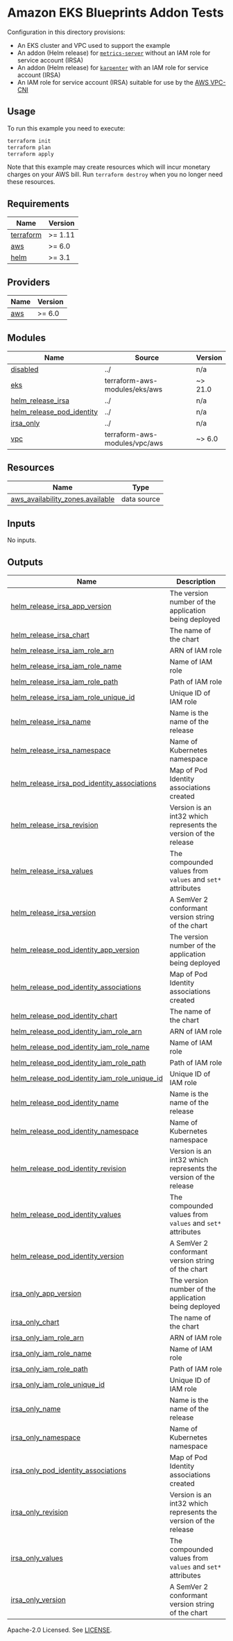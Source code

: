 # Amazon EKS Blueprints Addon Tests

Configuration in this directory provisions:

- An EKS cluster and VPC used to support the example
- An addon (Helm release) for [`metrics-server`](https://github.com/kubernetes-sigs/metrics-server) without an IAM role for service account (IRSA)
- An addon (Helm release) for [`karpenter`](https://github.com/aws/karpenter) with an IAM role for service account (IRSA)
- An IAM role for service account (IRSA) suitable for use by the [AWS VPC-CNI](https://github.com/aws/amazon-vpc-cni-k8s)

## Usage

To run this example you need to execute:

```bash
terraform init
terraform plan
terraform apply
```

Note that this example may create resources which will incur monetary charges on your AWS bill. Run `terraform destroy` when you no longer need these resources.

<!-- BEGIN_TF_DOCS -->
## Requirements

| Name | Version |
|------|---------|
| <a name="requirement_terraform"></a> [terraform](#requirement\_terraform) | >= 1.11 |
| <a name="requirement_aws"></a> [aws](#requirement\_aws) | >= 6.0 |
| <a name="requirement_helm"></a> [helm](#requirement\_helm) | >= 3.1 |

## Providers

| Name | Version |
|------|---------|
| <a name="provider_aws"></a> [aws](#provider\_aws) | >= 6.0 |

## Modules

| Name | Source | Version |
|------|--------|---------|
| <a name="module_disabled"></a> [disabled](#module\_disabled) | ../ | n/a |
| <a name="module_eks"></a> [eks](#module\_eks) | terraform-aws-modules/eks/aws | ~> 21.0 |
| <a name="module_helm_release_irsa"></a> [helm\_release\_irsa](#module\_helm\_release\_irsa) | ../ | n/a |
| <a name="module_helm_release_pod_identity"></a> [helm\_release\_pod\_identity](#module\_helm\_release\_pod\_identity) | ../ | n/a |
| <a name="module_irsa_only"></a> [irsa\_only](#module\_irsa\_only) | ../ | n/a |
| <a name="module_vpc"></a> [vpc](#module\_vpc) | terraform-aws-modules/vpc/aws | ~> 6.0 |

## Resources

| Name | Type |
|------|------|
| [aws_availability_zones.available](https://registry.terraform.io/providers/hashicorp/aws/latest/docs/data-sources/availability_zones) | data source |

## Inputs

No inputs.

## Outputs

| Name | Description |
|------|-------------|
| <a name="output_helm_release_irsa_app_version"></a> [helm\_release\_irsa\_app\_version](#output\_helm\_release\_irsa\_app\_version) | The version number of the application being deployed |
| <a name="output_helm_release_irsa_chart"></a> [helm\_release\_irsa\_chart](#output\_helm\_release\_irsa\_chart) | The name of the chart |
| <a name="output_helm_release_irsa_iam_role_arn"></a> [helm\_release\_irsa\_iam\_role\_arn](#output\_helm\_release\_irsa\_iam\_role\_arn) | ARN of IAM role |
| <a name="output_helm_release_irsa_iam_role_name"></a> [helm\_release\_irsa\_iam\_role\_name](#output\_helm\_release\_irsa\_iam\_role\_name) | Name of IAM role |
| <a name="output_helm_release_irsa_iam_role_path"></a> [helm\_release\_irsa\_iam\_role\_path](#output\_helm\_release\_irsa\_iam\_role\_path) | Path of IAM role |
| <a name="output_helm_release_irsa_iam_role_unique_id"></a> [helm\_release\_irsa\_iam\_role\_unique\_id](#output\_helm\_release\_irsa\_iam\_role\_unique\_id) | Unique ID of IAM role |
| <a name="output_helm_release_irsa_name"></a> [helm\_release\_irsa\_name](#output\_helm\_release\_irsa\_name) | Name is the name of the release |
| <a name="output_helm_release_irsa_namespace"></a> [helm\_release\_irsa\_namespace](#output\_helm\_release\_irsa\_namespace) | Name of Kubernetes namespace |
| <a name="output_helm_release_irsa_pod_identity_associations"></a> [helm\_release\_irsa\_pod\_identity\_associations](#output\_helm\_release\_irsa\_pod\_identity\_associations) | Map of Pod Identity associations created |
| <a name="output_helm_release_irsa_revision"></a> [helm\_release\_irsa\_revision](#output\_helm\_release\_irsa\_revision) | Version is an int32 which represents the version of the release |
| <a name="output_helm_release_irsa_values"></a> [helm\_release\_irsa\_values](#output\_helm\_release\_irsa\_values) | The compounded values from `values` and `set*` attributes |
| <a name="output_helm_release_irsa_version"></a> [helm\_release\_irsa\_version](#output\_helm\_release\_irsa\_version) | A SemVer 2 conformant version string of the chart |
| <a name="output_helm_release_pod_identity_app_version"></a> [helm\_release\_pod\_identity\_app\_version](#output\_helm\_release\_pod\_identity\_app\_version) | The version number of the application being deployed |
| <a name="output_helm_release_pod_identity_associations"></a> [helm\_release\_pod\_identity\_associations](#output\_helm\_release\_pod\_identity\_associations) | Map of Pod Identity associations created |
| <a name="output_helm_release_pod_identity_chart"></a> [helm\_release\_pod\_identity\_chart](#output\_helm\_release\_pod\_identity\_chart) | The name of the chart |
| <a name="output_helm_release_pod_identity_iam_role_arn"></a> [helm\_release\_pod\_identity\_iam\_role\_arn](#output\_helm\_release\_pod\_identity\_iam\_role\_arn) | ARN of IAM role |
| <a name="output_helm_release_pod_identity_iam_role_name"></a> [helm\_release\_pod\_identity\_iam\_role\_name](#output\_helm\_release\_pod\_identity\_iam\_role\_name) | Name of IAM role |
| <a name="output_helm_release_pod_identity_iam_role_path"></a> [helm\_release\_pod\_identity\_iam\_role\_path](#output\_helm\_release\_pod\_identity\_iam\_role\_path) | Path of IAM role |
| <a name="output_helm_release_pod_identity_iam_role_unique_id"></a> [helm\_release\_pod\_identity\_iam\_role\_unique\_id](#output\_helm\_release\_pod\_identity\_iam\_role\_unique\_id) | Unique ID of IAM role |
| <a name="output_helm_release_pod_identity_name"></a> [helm\_release\_pod\_identity\_name](#output\_helm\_release\_pod\_identity\_name) | Name is the name of the release |
| <a name="output_helm_release_pod_identity_namespace"></a> [helm\_release\_pod\_identity\_namespace](#output\_helm\_release\_pod\_identity\_namespace) | Name of Kubernetes namespace |
| <a name="output_helm_release_pod_identity_revision"></a> [helm\_release\_pod\_identity\_revision](#output\_helm\_release\_pod\_identity\_revision) | Version is an int32 which represents the version of the release |
| <a name="output_helm_release_pod_identity_values"></a> [helm\_release\_pod\_identity\_values](#output\_helm\_release\_pod\_identity\_values) | The compounded values from `values` and `set*` attributes |
| <a name="output_helm_release_pod_identity_version"></a> [helm\_release\_pod\_identity\_version](#output\_helm\_release\_pod\_identity\_version) | A SemVer 2 conformant version string of the chart |
| <a name="output_irsa_only_app_version"></a> [irsa\_only\_app\_version](#output\_irsa\_only\_app\_version) | The version number of the application being deployed |
| <a name="output_irsa_only_chart"></a> [irsa\_only\_chart](#output\_irsa\_only\_chart) | The name of the chart |
| <a name="output_irsa_only_iam_role_arn"></a> [irsa\_only\_iam\_role\_arn](#output\_irsa\_only\_iam\_role\_arn) | ARN of IAM role |
| <a name="output_irsa_only_iam_role_name"></a> [irsa\_only\_iam\_role\_name](#output\_irsa\_only\_iam\_role\_name) | Name of IAM role |
| <a name="output_irsa_only_iam_role_path"></a> [irsa\_only\_iam\_role\_path](#output\_irsa\_only\_iam\_role\_path) | Path of IAM role |
| <a name="output_irsa_only_iam_role_unique_id"></a> [irsa\_only\_iam\_role\_unique\_id](#output\_irsa\_only\_iam\_role\_unique\_id) | Unique ID of IAM role |
| <a name="output_irsa_only_name"></a> [irsa\_only\_name](#output\_irsa\_only\_name) | Name is the name of the release |
| <a name="output_irsa_only_namespace"></a> [irsa\_only\_namespace](#output\_irsa\_only\_namespace) | Name of Kubernetes namespace |
| <a name="output_irsa_only_pod_identity_associations"></a> [irsa\_only\_pod\_identity\_associations](#output\_irsa\_only\_pod\_identity\_associations) | Map of Pod Identity associations created |
| <a name="output_irsa_only_revision"></a> [irsa\_only\_revision](#output\_irsa\_only\_revision) | Version is an int32 which represents the version of the release |
| <a name="output_irsa_only_values"></a> [irsa\_only\_values](#output\_irsa\_only\_values) | The compounded values from `values` and `set*` attributes |
| <a name="output_irsa_only_version"></a> [irsa\_only\_version](#output\_irsa\_only\_version) | A SemVer 2 conformant version string of the chart |
<!-- END_TF_DOCS -->

Apache-2.0 Licensed. See [LICENSE](https://github.com/aws-blueprints/terraform-aws-eks-blueprints-addon/blob/main/LICENSE).
